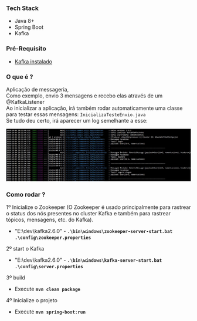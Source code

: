 ### Tech Stack
- Java 8+
- Spring Boot
- Kafka

### Pré-Requisito
- [Kafka instalado](https://kafka.apache.org/downloads)

### O que é ?
Aplicação de messageria,\
Como exemplo, envio 3 mensagens e recebo elas através de um @KafkaListener\
Ao inicializar a aplicação, irá também rodar automaticamente uma classe para testar essas mensagens: `InicializaTesteEnvio.java`\
Se tudo deu certo, irá aparecer um log semelhante a esse:

![](https://github.com/lucianoortizsilva/springboot-kafka/blob/main/src/main/resources/static/github/kafka-log.jpg)

### Como rodar ?

1º Inicialize o Zookeeper (O Zookeeper é usado principalmente para rastrear o status dos nós presentes no cluster Kafka e também para rastrear tópicos, mensagens, etc. do Kafka).
- "E:\dev\kafka2.6.0" - **`.\bin\windows\zookeeper-server-start.bat .\config\zookeeper.properties`**

2º start o Kafka
- "E:\dev\kafka2.6.0" - **`.\bin\windows\kafka-server-start.bat .\config\server.properties`**

3º build
- Execute **`mvn clean package`**

4º Inicialize o projeto
- Execute **`mvn spring-boot:run`**
